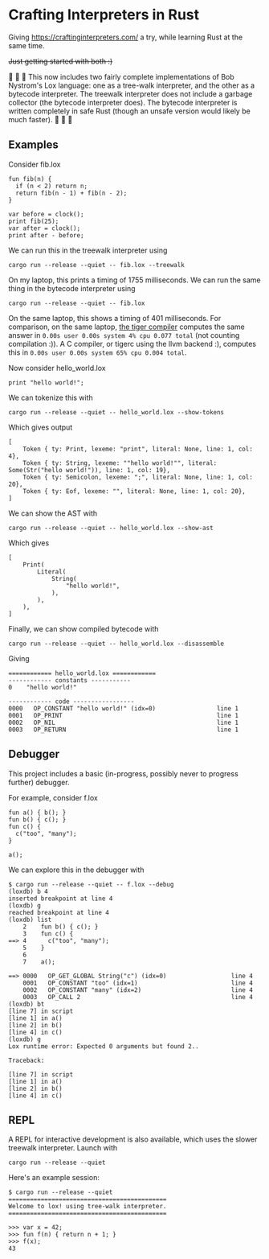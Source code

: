 # Crafting Interpreters in Rust

Giving https://craftinginterpreters.com/ a try, while learning Rust at the same time.

~~Just getting started with both :)~~

:crab: :crab: :crab: This now includes two fairly complete implementations of Bob Nystrom's Lox language: one as a tree-walk interpreter, and the other as a bytecode interpreter. The treewalk interpreter does not include a garbage collector (the bytecode interpreter does). The bytecode interpreter is written completely in safe Rust (though an unsafe version would likely be much faster). :crab: :crab: :crab:

## Examples

Consider fib.lox

```
fun fib(n) {
  if (n < 2) return n;
  return fib(n - 1) + fib(n - 2);
}

var before = clock();
print fib(25);
var after = clock();
print after - before;
```

We can run this in the treewalk interpreter using

```
cargo run --release --quiet -- fib.lox --treewalk
```

On my laptop, this prints a timing of 1755 milliseconds. We can run the same thing in the bytecode interpreter using

```
cargo run --release --quiet -- fib.lox
```

On the same laptop, this shows a timing of 401 milliseconds.
For comparison, on the same laptop, [the tiger compiler](https://github.com/tdp2110/HaskellTiger)
computes the same answer in `0.00s user 0.00s system 4% cpu 0.077 total` (not counting compilation :)). A C compiler,
or tigerc using the llvm backend :), computes this in `0.00s user 0.00s system 65% cpu 0.004 total`.

Now consider hello_world.lox

```
print "hello world!";
```

We can tokenize this with

```
cargo run --release --quiet -- hello_world.lox --show-tokens
```

Which gives output

```
[
    Token { ty: Print, lexeme: "print", literal: None, line: 1, col: 4},
    Token { ty: String, lexeme: ""hello world!"", literal: Some(Str("hello world!")), line: 1, col: 19},
    Token { ty: Semicolon, lexeme: ";", literal: None, line: 1, col: 20},
    Token { ty: Eof, lexeme: "", literal: None, line: 1, col: 20},
]
```

We can show the AST with

```
cargo run --release --quiet -- hello_world.lox --show-ast
```

Which gives

```
[
    Print(
        Literal(
            String(
                "hello world!",
            ),
        ),
    ),
]
```

Finally, we can show compiled bytecode with

```
cargo run --release --quiet -- hello_world.lox --disassemble
```

Giving

```
============ hello_world.lox ============
------------ constants -----------
0    "hello world!"

------------ code -----------------
0000   OP_CONSTANT "hello world!" (idx=0)                 line 1
0001   OP_PRINT                                           line 1
0002   OP_NIL                                             line 1
0003   OP_RETURN                                          line 1
```

## Debugger

This project includes a basic (in-progress, possibly never to progress further) debugger.

For example, consider f.lox

```
fun a() { b(); }
fun b() { c(); }
fun c() {
  c("too", "many");
}

a();
```

We can explore this in the debugger with

```
$ cargo run --release --quiet -- f.lox --debug
(loxdb) b 4
inserted breakpoint at line 4
(loxdb) g
reached breakpoint at line 4
(loxdb) list
    2    fun b() { c(); }
    3    fun c() {
==> 4      c("too", "many");
    5    }
    6
    7    a();

==> 0000   OP_GET_GLOBAL String("c") (idx=0)                  line 4
    0001   OP_CONSTANT "too" (idx=1)                          line 4
    0002   OP_CONSTANT "many" (idx=2)                         line 4
    0003   OP_CALL 2                                          line 4
(loxdb) bt
[line 7] in script
[line 1] in a()
[line 2] in b()
[line 4] in c()
(loxdb) g
Lox runtime error: Expected 0 arguments but found 2..

Traceback:

[line 7] in script
[line 1] in a()
[line 2] in b()
[line 4] in c()
```

## REPL

A REPL for interactive development is also available, which uses the slower treewalk interpreter. Launch with

```
cargo run --release --quiet
```

Here's an example session:

```
$ cargo run --release --quiet
============================================
Welcome to lox! using tree-walk interpreter.
============================================

>>> var x = 42;
>>> fun f(n) { return n + 1; }
>>> f(x);
43
```
